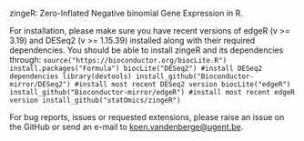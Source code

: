 zingeR: Zero-Inflated Negative binomial Gene Expression in R.

For installation, please make sure you have recent versions of edgeR (v >= 3.19) and DESeq2 (v >= 1.15.39) installed along with their required dependencies. You should be able to install zingeR and its dependencies through:
`
source("https://bioconductor.org/biocLite.R")
install.packages("Formula")
biocLite("DESeq2") #install DESeq2 dependencies
library(devtools)
install_github("Bioconductor-mirror/DESeq2") #install most recent DESeq2 version
biocLite("edgeR")
install_github("Bioconductor-mirror/edgeR") #install most recent edgeR version
install_github("statOmics/zingeR")
`

For bug reports, issues or requested extensions, please raise an issue on the GitHub or send an e-mail to koen.vandenberge@ugent.be.
